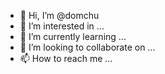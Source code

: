 - 👋 Hi, I’m @domchu
- 👀 I’m interested in ...
- 🌱 I’m currently learning ...
- 💞️ I’m looking to collaborate on ...
- 📫 How to reach me ...

<!---
domchu/domchu is a ✨ special ✨ repository because its `README.md` (this file) appears on your GitHub profile.
You can click the Preview link to take a look at your changes.
--->
